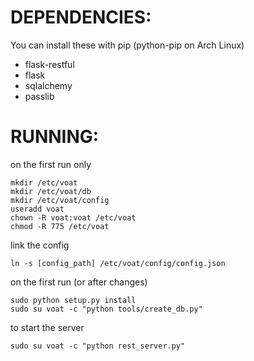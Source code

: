 


# DEPENDENCIES:

You can install these with pip (python-pip on Arch Linux)

* flask-restful
* flask
* sqlalchemy
* passlib



# RUNNING:
on the first run only

```
mkdir /etc/voat
mkdir /etc/voat/db
mkdir /etc/voat/config
useradd voat
chown -R voat:voat /etc/voat
chmod -R 775 /etc/voat
```

link the config

```ln -s [config_path] /etc/voat/config/config.json```


on the first run (or after changes)  

```cd /where/ever/voat/libs
sudo python setup.py install
sudo su voat -c "python tools/create_db.py"
```

to start the server

```sudo su voat -c "python rest_server.py"```

